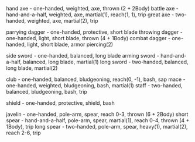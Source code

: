 
hand axe - one-handed, weighted, axe, thrown (2 + 2Body)
battle axe - hand-and-a-half, weighted, axe, martial(1), reach(1, 1), trip
great axe - two-handed, weighted, axe, martial(2), trip


parrying dagger - one-handed, protective, short blade
throwing dagger - one-handed, light, short blade, thrown (4 + 1Body)
combat dagger - one-handed, light, short blade, armor piercing(2)


side sword - one-handed, balanced, long blade
arming sword - hand-and-a-half, balanced, long blade, martial(1)
long sword - two-handed, balanced, long blade, martial(2)


club - one-handed, balanced, bludgeoning, reach(0, -1), bash, sap
mace - one-handed, weighted, bludgeoning, bash, martial(1)
staff - two-handed, balanced, bludgeoning, bash, trip


shield - one-handed, protective, shield, bash
 

javelin - one-handed, pole-arm, spear, reach 0-3, thrown (6 + 2Body)
short spear - hand-and-a-half, pole-arm, spear, martial(1), reach 0-4, thrown (4 + 1Body), trip
long spear - two-handed, pole-arm, spear, heavy(1), martial(2), reach 2-6, trip
